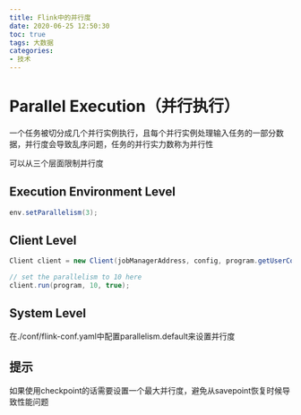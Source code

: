 ```yaml
---
title: Flink中的并行度
date: 2020-06-25 12:50:30
toc: true
tags: 大数据
categories: 
- 技术
---
```


# Parallel Execution（并行执行）

一个任务被切分成几个并行实例执行，且每个并行实例处理输入任务的一部分数据，并行度会导致乱序问题，任务的并行实力数称为并行性

可以从三个层面限制并行度

## Execution Environment Level

```java
env.setParallelism(3);
```

## Client Level

```java
Client client = new Client(jobManagerAddress, config, program.getUserCodeClassLoader());

// set the parallelism to 10 here
client.run(program, 10, true);
```

## System Level

在./conf/flink-conf.yaml中配置parallelism.default来设置并行度

## 提示

如果使用checkpoint的话需要设置一个最大并行度，避免从savepoint恢复时候导致性能问题